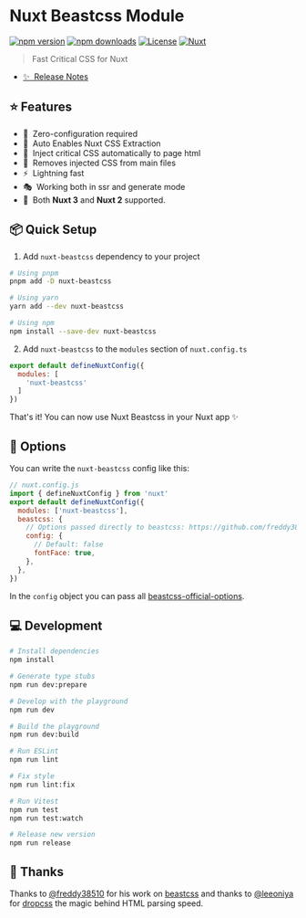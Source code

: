 <!--
Get your module up and running quickly.

Find and replace all on all files (CMD+SHIFT+F):
- Name: Nuxt Beastcss
- Package name: nuxt-beastcss
- Description: Fast Critical CSS for Nuxt
-->

# Nuxt Beastcss Module 


[![npm version][npm-version-src]][npm-version-href]
[![npm downloads][npm-downloads-src]][npm-downloads-href]
[![License][license-src]][license-href]
[![Nuxt][nuxt-src]][nuxt-href]

> Fast Critical CSS for Nuxt

- [✨ &nbsp;Release Notes](/CHANGELOG.md)
<!-- - [📖 &nbsp;Documentation](https://example.com) -->

## ⭐️ Features

<!-- Highlight some of the features your module provide here -->
- 🧙 &nbsp;Zero-configuration required
- 🧬 &nbsp;Auto Enables Nuxt CSS Extraction
- 📝 &nbsp;Inject critical CSS automatically to page html
- 🧼 &nbsp;Removes injected CSS from main files
- ⚡️ &nbsp;Lightning fast
- 🎭️ &nbsp;Working both in ssr and generate mode
- 👯 &nbsp;Both __Nuxt 3__ and __Nuxt 2__ supported.


## 📦 Quick Setup

1. Add `nuxt-beastcss` dependency to your project

```bash
# Using pnpm
pnpm add -D nuxt-beastcss

# Using yarn
yarn add --dev nuxt-beastcss

# Using npm
npm install --save-dev nuxt-beastcss
```

2. Add `nuxt-beastcss` to the `modules` section of `nuxt.config.ts`

```js
export default defineNuxtConfig({
  modules: [
    'nuxt-beastcss'
  ]
})
```

That's it! You can now use Nuxt Beastcss in your Nuxt app ✨

## 🔨 Options

You can write the `nuxt-beastcss` config like this:

```js
// nuxt.config.js
import { defineNuxtConfig } from 'nuxt'
export default defineNuxtConfig({
  modules: ['nuxt-beastcss'],
  beastcss: {
    // Options passed directly to beastcss: https://github.com/freddy38510/beastcss/tree/master/packages/beastcss#options
    config: {
      // Default: false
      fontFace: true,
    },
  },
})
```

In the `config` object you can pass all [beastcss-official-options](https://github.com/freddy38510/beastcss/tree/master/packages/beastcss#options).

## 💻 Development

```bash
# Install dependencies
npm install

# Generate type stubs
npm run dev:prepare

# Develop with the playground
npm run dev

# Build the playground
npm run dev:build

# Run ESLint
npm run lint

# Fix style
npm run lint:fix

# Run Vitest
npm run test
npm run test:watch

# Release new version
npm run release
```

## 👏 Thanks

Thanks to [@freddy38510](https://github.com/freddy38510) for his work on [beastcss](https://github.com/freddy38510/beastcss) and thanks to [@leeoniya](https://github.com/leeoniya) for [dropcss](https://github.com/leeoniya/dropcss) the magic behind HTML parsing speed.

<!-- Badges -->
[npm-version-src]: https://img.shields.io/npm/v/nuxt-beastcss/latest.svg?style=flat&colorA=18181B&colorB=28CF8D
[npm-version-href]: https://npmjs.com/package/nuxt-beastcss

[npm-downloads-src]: https://img.shields.io/npm/dm/nuxt-beastcss.svg?style=flat&colorA=18181B&colorB=28CF8D
[npm-downloads-href]: https://npmjs.com/package/nuxt-beastcss

[license-src]: https://img.shields.io/npm/l/nuxt-beastcss.svg?style=flat&colorA=18181B&colorB=28CF8D
[license-href]: ./LICENSE

[nuxt-src]: https://img.shields.io/badge/Nuxt-18181B?logo=nuxt.js
[nuxt-href]: https://nuxt.com